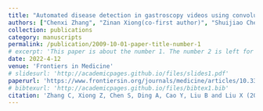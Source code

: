 ```yaml
---
title: "Automated disease detection in gastroscopy videos using convolutional neural networks"
authors: ["Chenxi Zhang", "Zinan Xiong(co-first author)", "Shuijiao Chen", "Alex Ding", "Yu Cao", "Benyuan Liu", "Xiaowei Liu"]
collection: publications
category: manuscripts
permalink: /publication/2009-10-01-paper-title-number-1
# excerpt: 'This paper is about the number 1. The number 2 is left for future work.'
date: 2022-4-12
venue: 'Frontiers in Medicine'
# slidesurl: 'http://academicpages.github.io/files/slides1.pdf'
paperurl: 'https://www.frontiersin.org/journals/medicine/articles/10.3389/fmed.2022.846024/full'
# bibtexurl: 'http://academicpages.github.io/files/bibtex1.bib'
citation: 'Zhang C, Xiong Z, Chen S, Ding A, Cao Y, Liu B and Liu X (2022) Automated Disease Detection in Gastroscopy Videos Using Convolutional Neural Networks. Front. Med. 9:846024. doi: 10.3389/fmed.2022.846024'
---
```

